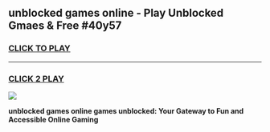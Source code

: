 
## unblocked games online - Play Unblocked Gmaes & Free #40y57
<h3>
<a href="https://news.freeplayer.one?title=unblocked_games_online&ref=03M">CLICK TO PLAY</a></h3>
<hr>

<h3>
<a href="https://news.freeplayer.one?title=unblocked_games_online&ref=03M">CLICK 2 PLAY</a>
  
</h3>

<a href="https://news.freeplayer.one?title=unblocked_games_online&ref=03M"><img src="https://clearcache.store/games.png"></a>


**unblocked games online games unblocked: Your Gateway to Fun and Accessible Online Gaming**

